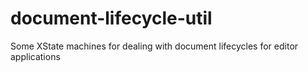 # document-lifecycle-util
Some XState machines for dealing with document lifecycles for editor applications
